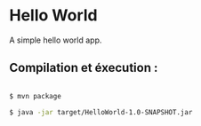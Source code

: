 # Hello World

A simple hello world app.


## Compilation et éxecution :

```bash

$ mvn package

$ java -jar target/HelloWorld-1.0-SNAPSHOT.jar

```

